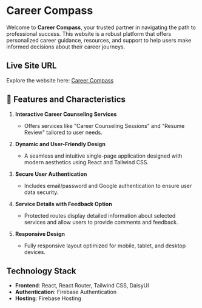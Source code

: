 # Career Compass

Welcome to **Career Compass**, your trusted partner in navigating the path to professional success. This website is a robust platform that offers personalized career guidance, resources, and support to help users make informed decisions about their career journeys.

## Live Site URL

Explore the website here: [Career Compass](https://b10-a9-career-compass.web.app/)

## 📌 Features and Characteristics

1. **Interactive Career Counseling Services**

   - Offers services like "Career Counseling Sessions" and "Resume Review" tailored to user needs.

2. **Dynamic and User-Friendly Design**

   - A seamless and intuitive single-page application designed with modern aesthetics using React and Tailwind CSS.

3. **Secure User Authentication**

   - Includes email/password and Google authentication to ensure user data security.

4. **Service Details with Feedback Option**

   - Protected routes display detailed information about selected services and allow users to provide comments and feedback.

5. **Responsive Design**

   - Fully responsive layout optimized for mobile, tablet, and desktop devices.

## Technology Stack

- **Frontend**: React, React Router, Tailwind CSS, DaisyUI
- **Authentication**: Firebase Authentication
- **Hosting**: Firebase Hosting
